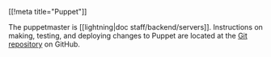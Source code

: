 [[!meta title="Puppet"]]


The puppetmaster is [[lightning|doc staff/backend/servers]]. Instructions on
making, testing, and deploying changes to Puppet are located at the [Git
repository](https://github.com/ocf/puppet) on GitHub.
